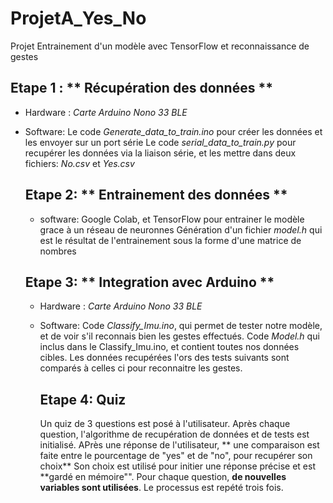 # ProjetA_Yes_No
Projet Entrainement d'un modèle avec TensorFlow et reconnaissance de gestes
## Etape 1 : ** Récupération des données ** 
- Hardware : _Carte Arduino Nono 33 BLE_
- Software: Le code _Generate_data_to_train.ino_ pour créer les données et les envoyer sur un port série
            Le code _serial_data_to_train.py_ pour recupérer les données via la liaison série, et les mettre dans deux fichiers: _No.csv_ et _Yes.csv_

  ## Etape 2: ** Entrainement des données **
  - software: Google Colab, et TensorFlow pour entrainer le modèle grace à un réseau de neuronnes
              Génération d'un fichier _model.h_ qui est le résultat de l'entrainement sous la forme d'une matrice de nombres
 
  ## Etape 3: ** Integration avec Arduino **
  - Hardware : _Carte Arduino Nono 33 BLE_
  - Software: Code _Classify_Imu.ino_, qui permet de tester notre modèle, et de voir s'il reconnais bien les gestes effectués.
              Code _Model.h_ qui inclus dans le Classify_Imu.ino, et contient toutes nos données cibles. Les données recupérées l'ors des tests suivants sont comparés à celles ci pour reconnaitre les gestes.

    ## Etape 4: **Quiz**
    Un quiz de 3 questions est posé à l'utilisateur. Après chaque question, l'algorithme de recupération de données et de tests est initialisé.
    APrès une réponse de l'utilisateur, ** une comparaison est faite entre le pourcentage de "yes" et de "no", pour recupérer son choix**
    Son choix est utilisé pour initier une réponse précise et est **gardé en mémoire"".
    Pour chaque question, **de nouvelles variables sont utilisées**.
    Le processus est repété trois fois.
    
